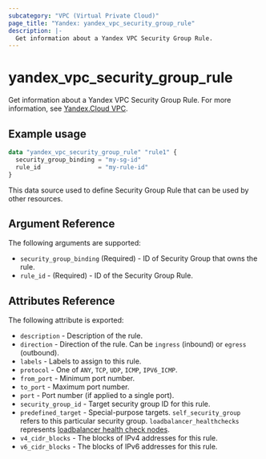 ```yaml
---
subcategory: "VPC (Virtual Private Cloud)"
page_title: "Yandex: yandex_vpc_security_group_rule"
description: |-
  Get information about a Yandex VPC Security Group Rule.
---
```



# yandex_vpc_security_group_rule




Get information about a Yandex VPC Security Group Rule. For more information, see [Yandex.Cloud VPC](https://cloud.yandex.com/docs/vpc/concepts/security-groups).

## Example usage

```terraform
data "yandex_vpc_security_group_rule" "rule1" {
  security_group_binding = "my-sg-id"
  rule_id                = "my-rule-id"
}
```

This data source used to define Security Group Rule that can be used by other resources.

## Argument Reference

The following arguments are supported:

* `security_group_binding` (Required) - ID of Security Group that owns the rule.
* `rule_id` - (Required) - ID of the Security Group Rule.

## Attributes Reference

The following attribute is exported:
* `description` - Description of the rule.
* `direction` - Direction of the rule. Can be `ingress` (inbound) or `egress` (outbound).
* `labels` - Labels to assign to this rule.
* `protocol` - One of `ANY`, `TCP`, `UDP`, `ICMP`, `IPV6_ICMP`.
* `from_port` - Minimum port number.
* `to_port` - Maximum port number.
* `port` - Port number (if applied to a single port).
* `security_group_id` - Target security group ID for this rule.
* `predefined_target` - Special-purpose targets. `self_security_group` refers to this particular security group. `loadbalancer_healthchecks` represents [loadbalancer health check nodes](https://cloud.yandex.com/docs/network-load-balancer/concepts/health-check).
* `v4_cidr_blocks` - The blocks of IPv4 addresses for this rule.
* `v6_cidr_blocks` - The blocks of IPv6 addresses for this rule.
